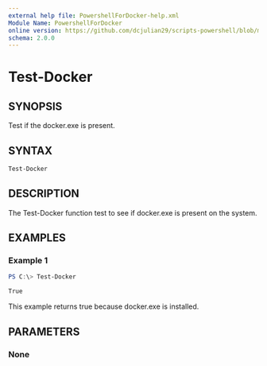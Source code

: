 ```yaml
---
external help file: PowershellForDocker-help.xml
Module Name: PowershellForDocker
online version: https://github.com/dcjulian29/scripts-powershell/blob/main/Modules/PowershellForDocker/docs/Test-Docker.md
schema: 2.0.0
---
```


# Test-Docker

## SYNOPSIS

Test if the docker.exe is present.

## SYNTAX

```powershell
Test-Docker
```

## DESCRIPTION

The Test-Docker function test to see if docker.exe is present on the system.

## EXAMPLES

### Example 1

```powershell
PS C:\> Test-Docker

True
```

This example returns true because docker.exe is installed.

## PARAMETERS

### None
